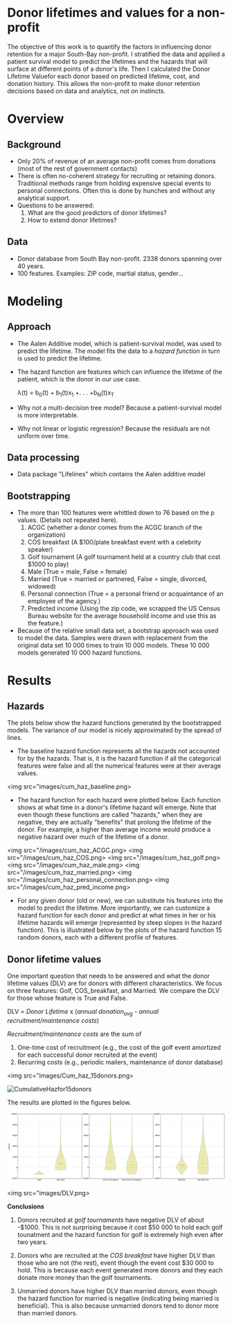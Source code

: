 # Donor lifetimes and values for a non-profit
The objective of this work is to quantify the factors in influencing donor retention for a major South-Bay non-profit.  I stratified the data and applied a patient survival model to predict the lifetimes and the hazards that will surface at different points of a donor's life.  Then I calculated the Donor Lifetime Valuefor each donor based on predicted lifetime, cost, and donation history.  This allows the non-profit to make donor retention decisions based on data and analytics, not on instincts.

Overview
========
Background
----------

- Only 20% of revenue of an average non-profit comes from donations (most of the rest of government contacts)
- There is often no-coherent strategy for recruiting or retaining donors.  Traditional methods range from holding expensive special events to personal connections.  Often this is done by hunches and without any analytical support.
- Questions to be answered:
	1.  What are the good predictors of donor lifetimes?
	2.  How to extend donor lifetimes?

Data
----
- Donor database from South Bay non-profit. 2338 donors spanning over 40 years.
- 100 features.  Examples: ZIP code, martial status, gender...


Modeling
========
Approach
--------
- The Aalen Additive model, which is patient-survival model, was used to predict the lifetime. The model fits the data to a *hazard function* in turn is used to predict the lifetime.

- The hazard function are features which can influence the lifetime of the patient, which is the donor in our use case.

	λ(t) = b<sub>0</sub>(t) + b<sub>1</sub>(t)x<sub>1</sub> +. . . +b<sub>N</sub>(t)x<sub>T</sub>


- Why not a multi-decision tree model?  Because a patient-survival model is more interpretable.

- Why not linear or logistic regression?  Because the residuals are not uniform over time.

Data processing
---------------
- Data package "Lifelines" which contains the Aalen additive model

Bootstrapping
-------------
- The more than 100 features were whittled down to 76 based on the p values.  (Details not repeated here).  
	1.	ACGC (whether a donor comes from the ACGC branch of the organization)
	2.	COS breakfast (A $100/plate breakfast event with a celebrity speaker)
	3.	Golf tournament (A golf tournament held at a country club that cost $1000 to play)
	4.	Male (True = male, False = female)
	5.	Married (True = married or partnered, False = single, divorced, widowed)
	6. 	Personal connection (True =  a personal friend or acquaintance of an employee of the agency.)
	7.  Predicted income (Using the zip code, we scrapped the US Census Bureau website for the average household income and use this as the feature.)
- Because of the relative small data set, a bootstrap approach was used to model the data.   Samples were drawn with replacement from the original data set 10 000 times to train 10 000 models.  These 10 000 models generated 10 000 hazard functions.  

Results
=======
Hazards
-------
The plots below show the hazard functions generated by the bootstrapped models.  The variance of our model is nicely approximated by the spread of lines.   
-  The baseline hazard function represents all the hazards not accounted for by the hazards.  That is, it is the hazard function if all the categorical features were false and all the numerical features were at their average values.  

<img src="images/cum_haz_baseline.png>

- The hazard function for each hazard were plotted below. Each function shows at what time in a donor's lifetime hazard will emerge.  Note that even though these functions are called "hazards," when they are negative, they are actually "benefits" that prolong the lifetime of the donor.  For example, a higher than average income would produce a negative hazard over much of the lifetime of a donor.

<img src="/images/cum_haz_ACGC.png>
<img src="/images/cum_haz_COS.png>
<img src="/images/cum_haz_golf.png>
<img src="/images/cum_haz_male.png>
<img src="/images/cum_haz_married.png>
<img src="/images/cum_haz_personal_connection.png>
<img src="/images/cum_haz_pred_income.png>

- For any given donor (old or new), we can substitute his features into the model to predict the lifetime.  More importantly, we can customize a hazard function for each donor and predict at what times in her or his lifetime hazards will emerge (represented by steep slopes in the hazard function).  This is illustrated below by the plots of the hazard function 15 random donors, each with a different profile of features.   


Donor lifetime values
---------------------
One important question that needs to be answered and what the donor lifetime values (DLV) are for donors with different characteristics.   We focus on three features: Golf, COS_breakfast, and Married.  We compare the DLV for those whose feature is True and False.  

DLV = *Donor Lifetime* x (*annual donation<sub>avg</sub>* - *annual recruitment/maintenance costs*)

*Recruitment/maintenance costs* are the sum of
1.	One-time cost of recruitment (e.g., the cost of the golf event amortized for each successful donor recruited at the event)
2.	Recurring costs (e.g., periodic mailers, maintenance of donor database)

<img src="images/Cum_haz_15donors.png>

![CumulativeHazfor15donors](https://github.com/williamtong/donor_lifetimes_non_profit/blob/master/image/Cum_haz_15donors.png)

The results are plotted in the figures below.

![DLV violine plots](/images/DLV.png)

<img src="images/DLV.png>

**Conclusions**
1.	Donors recruited at *golf tournaments* have negative DLV of about -$1000.  This is not surprising because it cost $50 000 to hold each golf tounatment and the hazard function for golf is extremely high even after two years.

2.	Donors who are recruited at the *COS breakfast* have higher DLV than those who are not (the rest), event though the event cost $30 000 to hold.   This is because each event generated more donors and they each donate more money than the golf tournaments.

3.  Unmarried donors have higher DLV than married donors, even though the hazard function for married is negative (indicating being married is beneficial).  This is also because unmarried donors tend to donor more than married donors.
